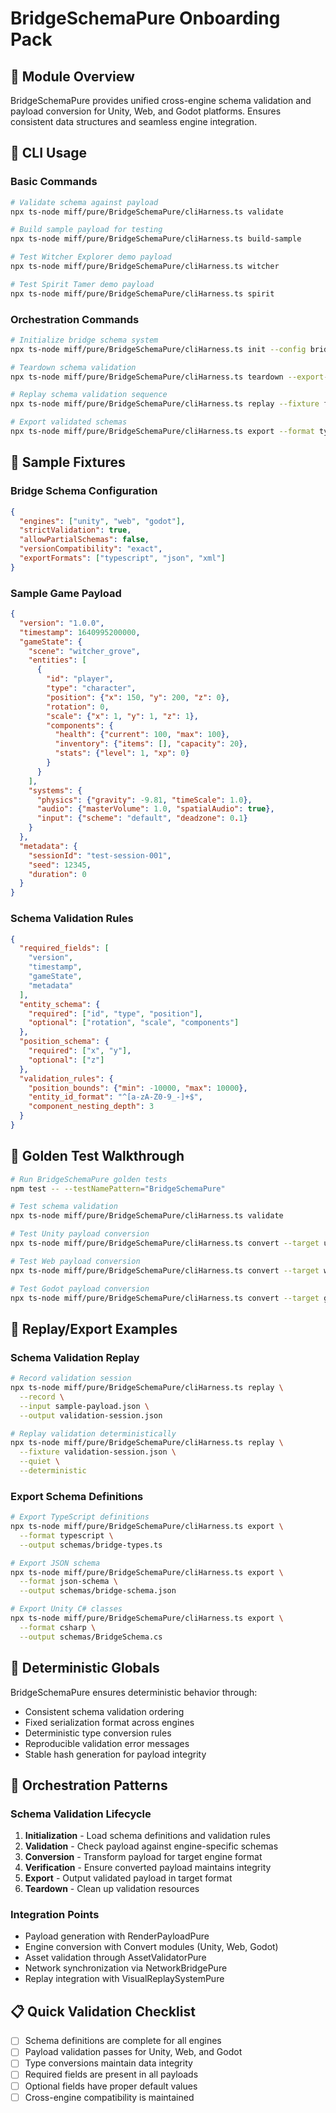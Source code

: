 # BridgeSchemaPure Onboarding Pack

## 🔗 Module Overview
BridgeSchemaPure provides unified cross-engine schema validation and payload conversion for Unity, Web, and Godot platforms. Ensures consistent data structures and seamless engine integration.

## 🚀 CLI Usage

### Basic Commands
```bash
# Validate schema against payload
npx ts-node miff/pure/BridgeSchemaPure/cliHarness.ts validate

# Build sample payload for testing
npx ts-node miff/pure/BridgeSchemaPure/cliHarness.ts build-sample

# Test Witcher Explorer demo payload
npx ts-node miff/pure/BridgeSchemaPure/cliHarness.ts witcher

# Test Spirit Tamer demo payload  
npx ts-node miff/pure/BridgeSchemaPure/cliHarness.ts spirit
```

### Orchestration Commands
```bash
# Initialize bridge schema system
npx ts-node miff/pure/BridgeSchemaPure/cliHarness.ts init --config bridge-config.json

# Teardown schema validation
npx ts-node miff/pure/BridgeSchemaPure/cliHarness.ts teardown --export-schemas

# Replay schema validation sequence
npx ts-node miff/pure/BridgeSchemaPure/cliHarness.ts replay --fixture fixtures/schema-validation.json

# Export validated schemas
npx ts-node miff/pure/BridgeSchemaPure/cliHarness.ts export --format typescript --output schemas/
```

## 📁 Sample Fixtures

### Bridge Schema Configuration
```json
{
  "engines": ["unity", "web", "godot"],
  "strictValidation": true,
  "allowPartialSchemas": false,
  "versionCompatibility": "exact",
  "exportFormats": ["typescript", "json", "xml"]
}
```

### Sample Game Payload
```json
{
  "version": "1.0.0",
  "timestamp": 1640995200000,
  "gameState": {
    "scene": "witcher_grove",
    "entities": [
      {
        "id": "player",
        "type": "character",
        "position": {"x": 150, "y": 200, "z": 0},
        "rotation": 0,
        "scale": {"x": 1, "y": 1, "z": 1},
        "components": {
          "health": {"current": 100, "max": 100},
          "inventory": {"items": [], "capacity": 20},
          "stats": {"level": 1, "xp": 0}
        }
      }
    ],
    "systems": {
      "physics": {"gravity": -9.81, "timeScale": 1.0},
      "audio": {"masterVolume": 1.0, "spatialAudio": true},
      "input": {"scheme": "default", "deadzone": 0.1}
    }
  },
  "metadata": {
    "sessionId": "test-session-001",
    "seed": 12345,
    "duration": 0
  }
}
```

### Schema Validation Rules
```json
{
  "required_fields": [
    "version",
    "timestamp", 
    "gameState",
    "metadata"
  ],
  "entity_schema": {
    "required": ["id", "type", "position"],
    "optional": ["rotation", "scale", "components"]
  },
  "position_schema": {
    "required": ["x", "y"],
    "optional": ["z"]
  },
  "validation_rules": {
    "position_bounds": {"min": -10000, "max": 10000},
    "entity_id_format": "^[a-zA-Z0-9_-]+$",
    "component_nesting_depth": 3
  }
}
```

## 🧪 Golden Test Walkthrough

```bash
# Run BridgeSchemaPure golden tests
npm test -- --testNamePattern="BridgeSchemaPure"

# Test schema validation
npx ts-node miff/pure/BridgeSchemaPure/cliHarness.ts validate

# Test Unity payload conversion
npx ts-node miff/pure/BridgeSchemaPure/cliHarness.ts convert --target unity --input sample.json

# Test Web payload conversion
npx ts-node miff/pure/BridgeSchemaPure/cliHarness.ts convert --target web --input sample.json

# Test Godot payload conversion
npx ts-node miff/pure/BridgeSchemaPure/cliHarness.ts convert --target godot --input sample.json
```

## 🔄 Replay/Export Examples

### Schema Validation Replay
```bash
# Record validation session
npx ts-node miff/pure/BridgeSchemaPure/cliHarness.ts replay \
  --record \
  --input sample-payload.json \
  --output validation-session.json

# Replay validation deterministically
npx ts-node miff/pure/BridgeSchemaPure/cliHarness.ts replay \
  --fixture validation-session.json \
  --quiet \
  --deterministic
```

### Export Schema Definitions
```bash
# Export TypeScript definitions
npx ts-node miff/pure/BridgeSchemaPure/cliHarness.ts export \
  --format typescript \
  --output schemas/bridge-types.ts

# Export JSON schema
npx ts-node miff/pure/BridgeSchemaPure/cliHarness.ts export \
  --format json-schema \
  --output schemas/bridge-schema.json

# Export Unity C# classes
npx ts-node miff/pure/BridgeSchemaPure/cliHarness.ts export \
  --format csharp \
  --output schemas/BridgeSchema.cs
```

## 🎯 Deterministic Globals

BridgeSchemaPure ensures deterministic behavior through:
- Consistent schema validation ordering
- Fixed serialization format across engines
- Deterministic type conversion rules
- Reproducible validation error messages
- Stable hash generation for payload integrity

## 🔗 Orchestration Patterns

### Schema Validation Lifecycle
1. **Initialization** - Load schema definitions and validation rules
2. **Validation** - Check payload against engine-specific schemas
3. **Conversion** - Transform payload for target engine format
4. **Verification** - Ensure converted payload maintains integrity
5. **Export** - Output validated payload in target format
6. **Teardown** - Clean up validation resources

### Integration Points
- Payload generation with RenderPayloadPure
- Engine conversion with Convert modules (Unity, Web, Godot)
- Asset validation through AssetValidatorPure
- Network synchronization via NetworkBridgePure
- Replay integration with VisualReplaySystemPure

## 📋 Quick Validation Checklist
- [ ] Schema definitions are complete for all engines
- [ ] Payload validation passes for Unity, Web, and Godot
- [ ] Type conversions maintain data integrity
- [ ] Required fields are present in all payloads
- [ ] Optional fields have proper default values
- [ ] Cross-engine compatibility is maintained